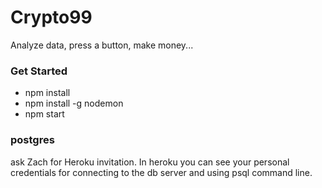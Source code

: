 # Crypto99 #

Analyze data, press a button, make money...

### Get Started ###

* npm install
* npm install -g nodemon
* npm start

### postgres ###
ask Zach for Heroku invitation. In heroku you can see your personal credentials for connecting to the db server and using psql command line.